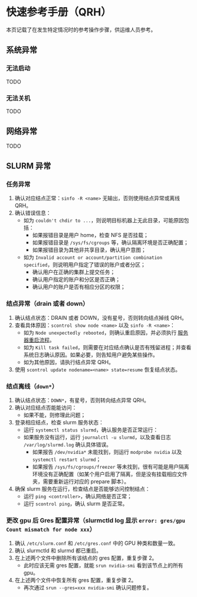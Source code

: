 # 快速参考手册（QRH）

本页记载了在发生特定情况时的参考操作步骤，供运维人员参考。

## 系统异常

### 无法启动

TODO

### 无法关机

TODO

## 网络异常

TODO

## SLURM 异常

### 任务异常

1. 确认对应结点正常：`sinfo -R <name>` 无输出，否则使用结点异常或离线 QRH。
2. 确认错误信息：
    * 如为 `couldn't chdir to ...`，则说明目标机器上无此目录，可能原因包括：
        * 如果报错目录是用户 home，检查 NFS 是否挂载；
        * 如果报错目录是 `/sys/fs/cgroups` 等，确认隔离环境是否正确配置；
        * 如果报错目录为其他非共享目录，确认用户意图；
    * 如为 `Invalid account or account/partition combination specified`，则说明用户指定了错误的账户或者分区；
        * 确认用户在正确的集群上提交任务；
        * 确认用户指定的账户和分区是否正确；
        * 确认用户的账户是否有相应分区的权限；

### 结点异常（drain 或者 down）

1. 确认结点状态：DRAIN 或者 DOWN，没有星号，否则转向结点掉线 QRH。
2. 查看具体原因：`scontrol show node <name>` 以及 `sinfo -R <name>`：
    * 如为 `Node unexpectedly rebooted`，则确认重启原因，并必须执行 [服务器重启流程](server-reboot.md)。
    * 如为 `Kill task failed`，则需要在对应结点确认是否有残留进程；并查看系统日志确认原因。如果必要，则告知用户避免某些操作。
    * 如为其他原因，请执行结点异常 QRH。
3. 使用 `scontrol update nodename=<name> state=resume` 恢复结点状态。

### 结点离线（`down*`）

1. 确认结点状态：`DOWN*`，有星号，否则转向结点异常 QRH。
2. 确认对应结点否能能访问：
    * 如果不能，则修理此问题；
3. 登录相应结点，检查 slurm 服务状态：
    * 运行 `systemctl status slurmd`，确认服务是否正常运行：
    * 如果服务没有运行，运行 `journalctl -u slurmd`，以及查看日志 `/var/log/slurmd.log` 确认具体错误。
        * 如果报告 `/dev/nvidia*` 未能找到，则运行 `modprobe nvidia` 以及 `systemctl restart slurmd`；
        * 如果报告 `/sys/fs/cgroups/freezer` 等未找到，很有可能是用户隔离环境没有正确配置（如某个用户启用了隔离，但是没有挂载相应文件夹，需要重新运行对应的 prepare 脚本）。
4. 确保 slurm 服务在运行，检查结点是否能够访问控制结点：
   * 运行 `ping <controller>`，确认网络是否正常；
   * 运行 `scontrol ping`，确认 slurm 是否正常。

### 更改 gpu 后 Gres 配置异常（slurmctld log 显示 `error: gres/gpu Count mismatch for node xxx`）

1. 确认 `/etc/slurm.conf` 和 `/etc/gres.conf` 中的 GPU 种类和数量一致。
2. 确认 slurmctld 和 slurmd 都已重启。
3. 在上述两个文件中删除所有该结点的 gres 配置，重复步骤 2。
   * 此时应该无需 gres 配置，就能 `srun nvidia-smi` 看到该节点上的所有 gpu。
4. 在上述两个文件中恢复所有 gres 配置，重复步骤 2。
   * 再次通过 `srun --gres=xxx nvidia-smi` 确认问题修复。
